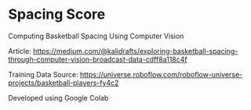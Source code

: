 # Spacing Score
Computing Basketball Spacing Using Computer Vision

Article: https://medium.com/@kalidrafts/exploring-basketball-spacing-through-computer-vision-broadcast-data-cdff8a118c4f

Training Data Source: https://universe.roboflow.com/roboflow-universe-projects/basketball-players-fy4c2

Developed using Google Colab

